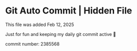 # Git Auto Commit | Hidden File

This file was added Feb 12, 2025

Just for fun and keeping my daily git commit active 🤪

commit number: 2385568
